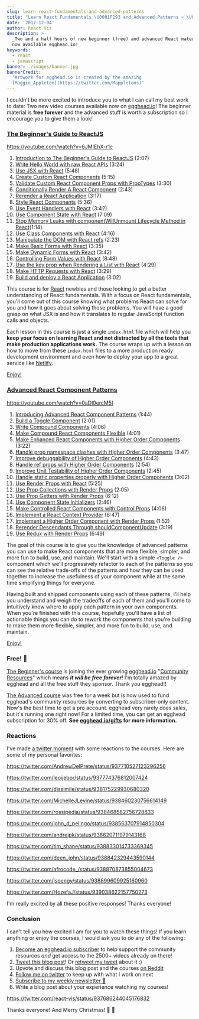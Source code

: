 ```yaml
---
slug: learn-react-fundamentals-and-advanced-patterns
title: "Learn React Fundamentals \U0001F193 and Advanced Patterns ⚛️ \U0001F381"
date: '2017-12-04'
author: React Vis
description: >-
  _Two and a half hours of new beginner (free) and advanced React material are
  now available egghead.io!_
keywords:
  - react
  - javascript
banner: ./images/banner.jpg
bannerCredit:
  'Artwork for egghead.io is created by the amazing
  [Maggie_Appleton](https://twitter.com/Mappletons)'
---
```


I couldn't be more excited to introduce you to what I can call my best work to
date: Two new video courses available now on [egghead.io](http://egghead.io)!
The beginner material is **free forever** and the advanced stuff is worth a
subscription so I encourage you to give them a look!

### [The Beginner's Guide to ReactJS](https://egghead.io/courses/the-beginner-s-guide-to-reactjs)

https://youtube.com/watch?v=6JMIEhX-r1c

1.  [Introduction to The Beginner's Guide to ReactJS](https://egghead.io/lessons/react-introduction-to-the-beginner-s-guide-to-reactjs)
    (2:07)
2.  [Write Hello World with raw React APIs](https://egghead.io/lessons/react-write-hello-world-with-raw-react-apis)
    (3:24)
3.  [Use JSX with React](https://egghead.io/lessons/react-use-jsx-with-react)
    (5:48)
4.  [Create Custom React Components](https://egghead.io/lessons/react-create-custom-react-components)
    (5:15)
5.  [Validate Custom React Component Props with PropTypes](https://egghead.io/lessons/react-validate-custom-react-component-props-with-proptypes)
    (3:30)
6.  [Conditionally Render A React Component](https://egghead.io/lessons/egghead-conditionally-render-a-react-component)
    (2:43)
7.  [Rerender a React Application](https://egghead.io/lessons/react-rerender-a-react-application)
    (3:17)
8.  [Style React Components](https://egghead.io/lessons/react-style-react-components)
    (5:36)
9.  [Use Event Handlers with React](https://egghead.io/lessons/egghead-use-event-handlers-with-react)
    (3:42)
10. [Use Component State with React](https://egghead.io/lessons/react-use-component-state-with-react)
    (7:09)
11. [Stop Memory Leaks with componentWillUnmount Lifecycle Method in React](https://egghead.io/lessons/react-stop-memory-leaks-with-componentwillunmount-lifecycle-method-in-react)(1:14)
12. [Use Class Components with React](https://egghead.io/lessons/egghead-use-class-components-with-react)
    (4:16)
13. [Manipulate the DOM with React refs](https://egghead.io/lessons/egghead-manipulate-the-dom-with-react-refs)
    (2:23)
14. [Make Basic Forms with React](https://egghead.io/lessons/egghead-make-basic-forms-with-react)
    (3:35)
15. [Make Dynamic Forms with React](https://egghead.io/lessons/egghead-make-dynamic-forms-with-react)
    (3:42)
16. [Controlling Form Values with React](https://egghead.io/lessons/egghead-controlling-form-values-with-react)
    (8:48)
17. [Use the key prop when Rendering a List with React](https://egghead.io/lessons/egghead-use-the-key-prop-when-rendering-a-list-with-react)
    (4:29)
18. [Make HTTP Requests with React](https://egghead.io/lessons/egghead-make-http-requests-with-react)
    (3:29)
19. [Build and deploy a React Application](https://egghead.io/lessons/egghead-build-and-deploy-a-react-application)
    (3:02)

This course is for [React](https://reactjs.org) newbies and those looking to get
a better understanding of React fundamentals. With a focus on React
fundamentals, you'll come out of this course knowing what problems React can
solve for you and how it goes about solving those problems. You will have a good
grasp on what JSX is and how it translates to regular JavaScript function calls
and objects.

Each lesson in this course is just a single `index.html` file which will help
you **keep your focus on learning React and not distracted by all the tools that
make production applications work.** The course wraps up with a lesson on how to
move from these `index.html` files to a more production ready development
environment and even how to deploy your app to a great service like
[Netlify](https://www.netlify.com).

[Enjoy!](https://egghead.io/courses/the-beginner-s-guide-to-reactjs)

### [Advanced React Component Patterns](https://egghead.io/courses/advanced-react-component-patterns)

https://youtube.com/watch?v=0aDl0ercM5I

1.  [Introducing Advanced React Component Patterns](https://egghead.io/lessons/react-introducing-advanced-react-component-patterns)
    (1:44)
2.  [Build a Toggle Component](https://egghead.io/lessons/react-build-a-toggle-component)
    (2:01)
3.  [Write Compound Components](https://egghead.io/lessons/react-write-compound-components)
    (4:06)
4.  [Make Compound React Components Flexible](https://egghead.io/lessons/react-make-compound-react-components-flexible)
    (4:01)
5.  [Make Enhanced React Components with Higher Order Components](https://egghead.io/lessons/react-make-enhanced-react-components-with-higher-order-components)
    (3:22)
6.  [Handle prop namespace clashes with Higher Order Components](https://egghead.io/lessons/react-handle-prop-namespace-clashes-with-higher-order-components)
    (3:47)
7.  [Improve debuggability of Higher Order Components](https://egghead.io/lessons/react-improve-debuggability-of-higher-order-components)
    (4:43)
8.  [Handle ref props with Higher Order Components](https://egghead.io/lessons/react-handle-ref-props-with-higher-order-components)
    (2:54)
9.  [Improve Unit Testability of Higher Order Components](https://egghead.io/lessons/react-improve-unit-testability-of-higher-order-components)
    (2:45)
10. [Handle static properties properly with Higher Order Components](https://egghead.io/lessons/react-handle-static-properties-properly-with-higher-order-components)
    (3:02)
11. [Use Render Props with React](https://egghead.io/lessons/react-use-render-props-with-react)
    (5:25)
12. [Use Prop Collections with Render Props](https://egghead.io/lessons/react-use-prop-collections-with-render-props)
    (2:05)
13. [Use Prop Getters with Render Props](https://egghead.io/lessons/react-use-prop-getters-with-render-props)
    (6:12)
14. [Use Component State Initializers](https://egghead.io/lessons/react-use-component-state-initializers)
    (2:46)
15. [Make Controlled React Components with Control Props](https://egghead.io/lessons/react-make-controlled-react-components-with-control-props)
    (4:06)
16. [Implement a React Context Provider](https://egghead.io/lessons/react-implement-a-react-context-provider)
    (6:47)
17. [Implement a Higher Order Component with Render Props](https://egghead.io/lessons/react-implement-a-higher-order-component-with-render-props)
    (1:52)
18. [Rerender Descendants Through shouldComponentUpdate](https://egghead.io/lessons/react-rerender-descendants-through-shouldcomponentupdate)
    (3:19)
19. [Use Redux with Render Props](https://egghead.io/lessons/react-use-redux-with-render-props)
    (6:49)

The goal of this course is to give you the knowledge of advanced patterns you
can use to make React components that are more flexible, simpler, and more fun
to build, use, and maintain. We'll start with a simple `<Toggle />` component
which we'll progressively refactor to each of the patterns so you can see the
relative trade-offs of the patterns and how they can be used together to
increase the usefulness of your component while at the same time simplifying
things for everyone.

Having built and shipped components using each of these patterns, I'll help you
understand and weigh the tradeoffs of each of them and you'll come to
intuitively know where to apply each pattern in your own components. When you're
finished with this course, hopefully you'll have a list of actionable things you
can do to rework the components that you're building to make them more flexible,
simpler, and more fun to build, use, and maintain.

[Enjoy!](https://egghead.io/courses/advanced-react-component-patterns)

### Free! 🤑

[The Beginner's course](https://egghead.io/courses/the-beginner-s-guide-to-reactjs)
is joining the ever growing [egghead.io](http://egghead.io)
"[Community Resources](https://egghead.io/community/resources)" which means
**_it will be free forever_**! I'm totally amazed by egghead and all the free
stuff they sponsor. Thank you egghead!!

[The Advanced course](https://egghead.io/courses/advanced-react-component-patterns)
was free for a week but is now used to fund egghead's community resources by
converting to subscriber-only content. Now's the best time to get a pro account.
egghead very rarely does sales, but it's running one right now! For a limited
time, you can get an egghead subscription for 30% off. **See**
[**egghead.io/gifts**](https://egghead.io/gifts) **for more information.**

### Reactions

I've made [a twitter moment](https://twitter.com/i/moments/939148994017509376)
with some reactions to the courses. Here are some of my personal favorites:

https://twitter.com/AndrewDelPrete/status/937710527123296256

https://twitter.com/leoijebor/status/937774376812007424

https://twitter.com/dissimile/status/938175229930680320

https://twitter.com/MichelleJLevine/status/938460230756614149

https://twitter.com/rossipedia/status/938468582756728833

https://twitter.com/john_d_pelingo/status/938563707914850304

https://twitter.com/andrejpk/status/938620711979143168

https://twitter.com/tim_shane/status/938833014733369345

https://twitter.com/deen_john/status/938842329443590144

https://twitter.com/afrocode_/status/938870873855004673

https://twitter.com/jspengy/status/938899609925160960

https://twitter.com/HozefaJ/status/939038622157750273

I'm really excited by all these positive responses! Thanks everyone!

### Conclusion

I can't tell you how excited I am for you to watch these things! If you learn
anything or enjoy the courses, I would ask you to do any of the following:

1.  [Become an egghead.io subscriber](https://egghead.io/pricing) to help
    support the community resources _and_ get access to the 2500+ videos already
    on there!
2.  [Tweet this blog post](https://twitter.com/intent/tweet?text=🎁⚛️%20“Learn%20React%20Fundamentals%20and%20Advanced%20Patterns”%20by%20@react-vis%20https://react-vis.com/blog/learn-react-fundamentals-and-advanced-patterns%20🎁⚛️)!
    Or
    [retweet my tweet](https://twitter.com/react-vis/status/937686244045176832)
    about it :)
3.  Upvote and discuss this blog post and the courses
    [on Reddit](https://www.reddit.com/r/reactjs/comments/7hq91g/learn_react_fundamentals_and_advanced_patterns)
4.  [Follow me on twitter](https://twitter.com/react-vis) to keep up with what I
    work on next
5.  [Subscribe to my weekly newsletter 💌](http://kcd.im/news)
6.  Write a blog post about your experience watching my courses!

https://twitter.com/react-vis/status/937686244045176832

Thanks everyone! And Merry Christmas! 🎁 🎄
